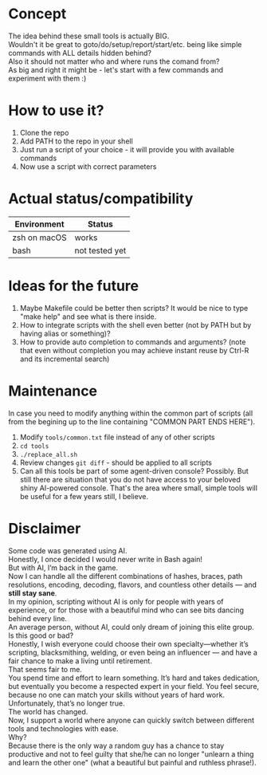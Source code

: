 # Concept

The idea behind these small tools is actually BIG.  
Wouldn't it be great to goto/do/setup/report/start/etc. being like simple commands with ALL details hidden behind?  
Also it should not matter who and where runs the comand from?  
As big and right it might be - let's start with a few commands and experiment with them :)  

# How to use it?

1. Clone the repo
2. Add PATH to the repo in your shell
3. Just run a script of your choice - it will provide you with available commands
4. Now use a script with correct parameters

# Actual status/compatibility

|Environment|Status|
|-|-|
|zsh on macOS|works|
|bash|not tested yet|

# Ideas for the future

1. Maybe Makefile could be better then scripts? It would be nice to type "make help" and see what is there inside.
2. How to integrate scripts with the shell even better (not by PATH but by having alias or something)?
3. How to provide auto completion to commands and arguments? (note that even without completion you may achieve instant reuse by Ctrl-R and its incremental search)

# Maintenance

In case you need to modify anything within the common part of scripts (all from the begining up to the line containing "COMMON PART ENDS HERE").
1. Modify `tools/common.txt` file instead of any of other scripts
1. `cd tools`
1. `./replace_all.sh`
1. Review changes `git diff` - should be applied to all scripts
1. Can all this tools be part of some agent-driven console? Possibly. But still there are situation that you do not have access to your beloved shiny AI-powered console. That's the area where small, simple tools will be useful for a few years still, I believe.  

# Disclaimer

Some code was generated using AI.  
Honestly, I once decided I would never write in Bash again!  
But with AI, I’m back in the game.  
Now I can handle all the different combinations of hashes, braces, path resolutions, encoding, decoding, flavors, and countless other details — and **still stay sane**.  
In my opinion, scripting without AI is only for people with years of experience, or for those with a beautiful mind who can see bits dancing behind every line.  
An average person, without AI, could only dream of joining this elite group.  
Is this good or bad?  
Honestly, I wish everyone could choose their own specialty—whether it’s scripting, blacksmithing, welding, or even being an influencer — and have a fair chance to make a living until retirement.  
That seems fair to me.  
You spend time and effort to learn something. It’s hard and takes dedication, but eventually you become a respected expert in your field. You feel secure, because no one can match your skills without years of hard work.  
Unfortunately, that’s no longer true.  
The world has changed.  
Now, I support a world where anyone can quickly switch between different tools and technologies with ease.  
Why?  
Because there is the only way a random guy has a chance to stay productive and not to feel guilty that she/he can no longer "unlearn a thing and learn the other one" (what a beautiful but painful and ruthless phrase!).  
